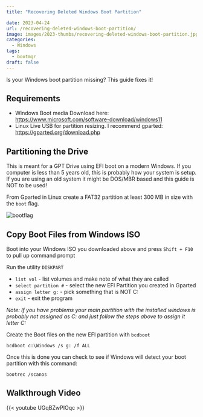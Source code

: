 ```yaml
---
title: "Recovering Deleted Windows Boot Partition"

date: 2023-04-24
url: /recovering-deleted-windows-boot-partition/
image: images/2023-thumbs/recovering-deleted-windows-boot-partition.jpg
categories:
  - Windows
tags:
  - bootmgr
draft: false
---
```

Is your Windows boot partition missing? This guide fixes it!
<!--more-->

## Requirements

- Windows Boot media Download here: <https://www.microsoft.com/software-download/windows11>
- Linux Live USB for partition resizing. I recommend gparted: <https://gparted.org/download.php>

## Partitioning the Drive

This is meant for a GPT Drive using EFI boot on a modern Windows. If you computer is less than 5 years old, this is probably how your system is setup. If you are using an old system it might be DOS/MBR based and this guide is NOT to be used!

From Gparted in Linux create a FAT32 partition at least 300 MB in size with the `boot` flag.

![bootflag](/images/2023/recover-deleted-partition/bootflag.png)

## Copy Boot Files from Windows ISO

Boot into your Windows ISO you downloaded above and press `Shift + F10` to pull up command prompt

Run the utility `DISKPART`

- `list vol` - list volumes and make note of what they are called
- `select partition #` - select the new EFI Partition you created in Gparted
- `assign letter g:` - pick something that is NOT C:
- `exit` - exit the program 

_Note: If you have problems your main partition with the installed windows is probably not assigned as C: and just follow the steps above to assign it letter C:_

Create the Boot files on the new EFI partition with `bcdboot`

```
bcdboot c:\Windows /s g: /f ALL
```

Once this is done you can check to see if Windows will detect your boot partition with this command:

```
bootrec /scanos
```

## Walkthrough Video

{{< youtube UGqBZwPIOqc >}}
